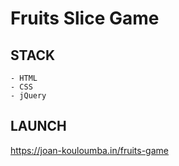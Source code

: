 # Fruits Slice Game

## STACK

    - HTML
    - CSS
    - jQuery

## LAUNCH

<https://joan-kouloumba.in/fruits-game>
